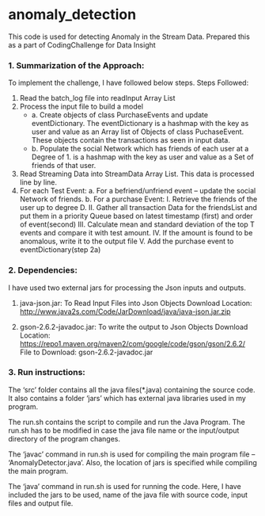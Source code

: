# anomaly_detection
This code is used for detecting Anomaly in the Stream Data. Prepared this as a part of CodingChallenge for Data Insight

### 1.	Summarization of the Approach: ###
   To implement the challenge, I have followed below steps.
   Steps Followed:
   1. Read the batch_log file into readInput Array List
   2. Process the input file to build a model
      * a. Create objects of class PurchaseEvents and update eventDictionary. The eventDictionary is a hashmap with the key              as user and value as an Array list of Objects of class PuchaseEvent. These objects contain the transactions as                seen in input data.
      * b. Populate the social Network which has friends of each user at a Degree of 1. is a hashmap with the key as user                and value as a Set of friends of that user.
   3. Read Streaming Data into StreamData Array List. This data is processed line by line.
   4. For each Test Event:
      a. For a befriend/unfriend event – update the social Network of friends.
      b.	For a purchase Event:
         I.	  Retrieve the friends of the user up to degree D.
         II.  Gather all transaction Data for the friendsList and put them in a priority Queue based on latest timestamp                     (first) and order of event(second)
         III. Calculate mean and standard deviation of the top T events and compare it with test amount.
         IV.  If the amount is found to be anomalous, write it to the output file
         V.	  Add the purchase event to eventDictionary(step 2a)


### 2.	Dependencies: ###
   I have used two external jars for processing the Json inputs and outputs.
    
   1. java-json.jar: To Read Input Files into Json Objects
      Download Location: http://www.java2s.com/Code/JarDownload/java/java-json.jar.zip
              
   2. gson-2.6.2-javadoc.jar: To write the output to Json Objects
      Download Location: https://repo1.maven.org/maven2/com/google/code/gson/gson/2.6.2/
      File to Download: gson-2.6.2-javadoc.jar


### 3.	Run instructions: ###

   The ‘src’ folder contains all the java files(*.java) containing the source code. It also contains a folder ‘jars’ which        has external java libraries used in my program. 
   
   The run.sh contains the script to compile and run the Java Program. The run.sh has to be modified in    case the java file    name or the input/output directory of the program changes. 
   
   The ‘javac’ command in run.sh is used for compiling the main program file – ‘AnomalyDetector.java’. Also, the location of      jars is specified while compiling the main program.
   
   The ‘java’ command in run.sh is used for running the code. Here, I have included the jars to be used, name of the java        file with source code, input files and output file.
    
